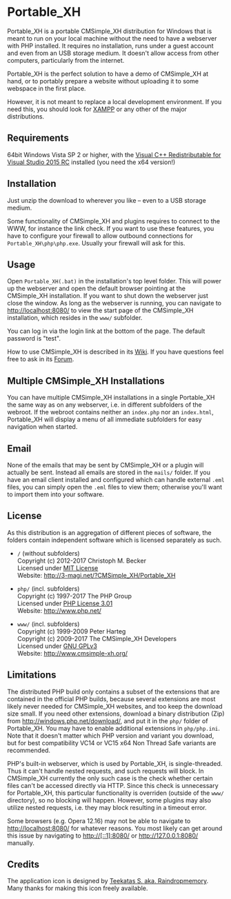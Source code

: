 Portable_XH
===========

Portable_XH is a portable CMSimple_XH distribution for Windows that is meant to
run on your local machine without the need to have a webserver with PHP
installed. It requires no installation, runs under a guest account and even from
an USB storage medium. It doesn't allow access from other computers,
particularly from the internet.

Portable_XH is the perfect solution to have a demo of CMSimple_XH at hand, or to
portably prepare a website without uploading it to some webspace in the first
place.

However, it is not meant to replace a local development environment. If you need
this, you should look for [XAMPP](http://www.apachefriends.org/en/xampp.html) or
any other of the major distributions.

Requirements
------------

64bit Windows Vista SP 2 or higher, with the 
[Visual C++ Redistributable for Visual Studio 2015 RC](https://www.microsoft.com/en-us/download/details.aspx?id=48145)
installed (you need the x64 version!)

Installation
------------

Just unzip the download to wherever you like – even to a USB storage medium.

Some functionality of CMSimple_XH and plugins requires to connect to the WWW,
for instance the link check. If you want to use these features, you have to
configure your firewall to allow outbound connections for
`Portable_XH\php\php.exe`. Usually your firewall will ask for this.

Usage
-----

Open `Portable_XH(.bat)` in the installation's top level folder. This will power
up the webserver and open the default browser pointing at the CMSimple_XH
installation. If you want to shut down the webserver just close the window. As
long as the webserver is running, you can navigate to <http://localhost:8080/>
to view the start page of the CMSimple_XH installation, which resides in the
`www/` subfolder.

You can log in via the login link at the bottom of the page. The default
password is "test".

How to use CMSimple_XH is described in its [Wiki](http://www.cmsimple-xh.org/wiki/doku.php>).
If you have questions feel free to ask in its [Forum](http://cmsimpleforum.com/).

Multiple CMSimple_XH Installations
----------------------------------

You can have multiple CMSimple_XH installations in a single Portable_XH the same
way as on any webserver, i.e. in different subfolders of the webroot. If the
webroot contains neither an `index.php` nor an `index.html`, Portable_XH will
display a menu of all immediate subfolders for easy navigation when started.

Email
-----

None of the emails that may be sent by CMSimple_XH or a plugin will actually
be sent. Instead all emails are stored in the `mails/` folder. If you have an
email client installed and configured which can handle external `.eml` files, you
can simply open the `.eml` files to view them; otherwise you'll want to import
them into your software.

License
-------

As this distribution is an aggregation of different pieces of software, the
folders contain independent software which is licensed separately as such.

* `/` (without subfolders)  
    Copyright (c) 2012-2017 Christoph M. Becker  
    Licensed under [MIT License](http://opensource.org/licenses/MIT)  
    Website: <http://3-magi.net/?CMSimple_XH/Portable_XH>

* `php/` (incl. subfolders)  
    Copyright (c) 1997-2017 The PHP Group  
    Licensed under [PHP License 3.01](http://www.php.net/license/3_01.txt)  
    Website: <http://www.php.net/>

* `www/` (incl. subfolders)  
    Copyright (c) 1999-2009 Peter Harteg  
    Copyright (c) 2009-2017 The CMSimple_XH Developers  
    Licensed under [GNU GPLv3](http://www.gnu.org/licenses/gpl.html)  
    Website: <http://www.cmsimple-xh.org/>

Limitations
-----------

The distributed PHP build only contains a subset of the extensions that are
contained in the official PHP builds, because several extensions are most likely
never needed for CMSimple_XH websites, and too keep the download size small. If
you need other extensions, download a binary distribution (Zip) from
<http://windows.php.net/download/>, and put it in the `php/` folder of
Portable_XH. You may have to enable additional extensions in `php/php.ini`. Note
that it doesn't matter which PHP version and variant you download, but for best
compatibility VC14 or VC15 x64 Non Thread Safe variants are recommended.

PHP's built-in webserver, which is used by Portable_XH, is single-threaded. Thus
it can't handle nested requests, and such requests will block. In CMSimple_XH
currently the only such case is the check whether certain files can't be
accessed directly via HTTP. Since this check is unnecessary for Portable_XH,
this particular functionality is overriden (outside of the `www/` directory), so
no blocking will happen. However, some plugins may also utilize nested requests,
i.e. they may block resulting in a timeout error.

Some browsers (e.g. Opera 12.16) may not be able to navigate to
<http://localhost:8080/> for whatever reasons.  You most likely can get around
this issue by navigating to <http://[::1]:8080/> or <http://127.0.0.1:8080/>
manually.

Credits
-------

The application icon is designed by [Teekatas S. aka. Raindropmemory](http://raindropmemory.deviantart.com/).
Many thanks for making this icon freely available.
